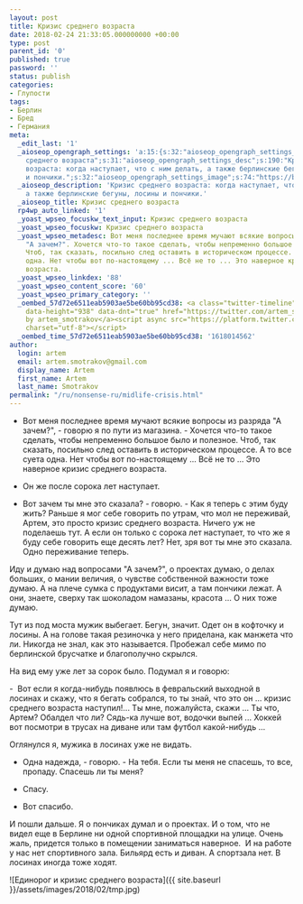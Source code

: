 ```yaml
---
layout: post
title: Кризис среднего возраста
date: 2018-02-24 21:33:05.000000000 +00:00
type: post
parent_id: '0'
published: true
password: ''
status: publish
categories:
- Глупости
tags:
- Берлин
- Бред
- Германия
meta:
  _edit_last: '1'
  _aioseop_opengraph_settings: 'a:15:{s:32:"aioseop_opengraph_settings_title";s:46:"Кризис
    среднего возраста";s:31:"aioseop_opengraph_settings_desc";s:190:"Кризис среднего
    возраста: когда наступает, что с ним делать, а также берлинские бегуны, лосины
    и пончики.";s:32:"aioseop_opengraph_settings_image";s:74:"https://blog.gypsyengineer.com/wp-content/uploads/2018/02/tmp-768x1024.jpg";s:36:"aioseop_opengraph_settings_customimg";s:0:"";s:37:"aioseop_opengraph_settings_imagewidth";s:0:"";s:38:"aioseop_opengraph_settings_imageheight";s:0:"";s:32:"aioseop_opengraph_settings_video";s:0:"";s:37:"aioseop_opengraph_settings_videowidth";s:0:"";s:38:"aioseop_opengraph_settings_videoheight";s:0:"";s:35:"aioseop_opengraph_settings_category";s:7:"article";s:34:"aioseop_opengraph_settings_section";s:0:"";s:30:"aioseop_opengraph_settings_tag";s:0:"";s:34:"aioseop_opengraph_settings_setcard";s:7:"summary";s:44:"aioseop_opengraph_settings_customimg_twitter";s:0:"";s:44:"aioseop_opengraph_settings_customimg_checker";s:1:"0";}'
  _aioseop_description: 'Кризис среднего возраста: когда наступает, что с ним делать,
    а также берлинские бегуны, лосины и пончики.'
  _aioseop_title: Кризис среднего возраста
  rp4wp_auto_linked: '1'
  _yoast_wpseo_focuskw_text_input: Кризис среднего возраста
  _yoast_wpseo_focuskw: Кризис среднего возраста
  _yoast_wpseo_metadesc: Вот меня последнее время мучают всякие вопросы из разряда
    "А зачем?". Хочется что-то такое сделать, чтобы непременно большое было и полезное.
    Чтоб, так сказать, посильно след оставить в историческом процессе. А то все суета
    одна. Нет чтобы вот по-настоящему ... Всё не то ... Это наверное кризис среднего
    возраста.
  _yoast_wpseo_linkdex: '88'
  _yoast_wpseo_content_score: '60'
  _yoast_wpseo_primary_category: ''
  _oembed_57d72e6511eab5903ae5be60bb95cd38: <a class="twitter-timeline" data-width="625"
    data-height="938" data-dnt="true" href="https://twitter.com/artem_smotrakov?ref_src=twsrc%5Etfw">Tweets
    by artem_smotrakov</a><script async src="https://platform.twitter.com/widgets.js"
    charset="utf-8"></script>
  _oembed_time_57d72e6511eab5903ae5be60bb95cd38: '1618014562'
author:
  login: artem
  email: artem.smotrakov@gmail.com
  display_name: Artem
  first_name: Artem
  last_name: Smotrakov
permalink: "/ru/nonsense-ru/midlife-crisis.html"
---
```

- Вот меня последнее время мучают всякие вопросы из разряда "А зачем?", - говорю я по пути из магазина. - Хочется что-то такое сделать, чтобы непременно большое было и полезное. Чтоб, так сказать, посильно след оставить в историческом процессе. А то все суета одна. Нет чтобы вот по-настоящему ... Всё не то ... Это наверное кризис среднего возраста.

- Он же после сорока лет наступает.

- Вот зачем ты мне это сказала? - говорю. - Как я теперь с этим буду жить? Раньше я мог себе говорить по утрам, что мол не переживай, Артем, это просто кризис среднего возраста. Ничего уж не поделаешь тут. А если он только с сорока лет наступает, то что же я буду себе говорить еще десять лет? Нет, зря вот ты мне это сказала. Одно переживание теперь.

Иду и думаю над вопросами "А зачем?", о проектах думаю, о делах больших, о мании величия, о чувстве собственной важности тоже думаю. А на плече сумка с продуктами висит, а там пончики лежат. А они, знаете, сверху так шоколадом намазаны, красота ... О них тоже думаю.

Тут из под моста мужик выбегает. Бегун, значит. Одет он в кофточку и лосины. А на голове такая резиночка у него приделана, как манжета что ли. Никогда не знал, как это называется. Пробежал себе мимо по берлинской брусчатке и благополучно скрылся.

На вид ему уже лет за сорок было. Подумал я и говорю:

-&nbsp; Вот если я когда-нибудь появлюсь в февральский выходной в лосинах и скажу, что я бегать собрался, то ты знай, что это он ... кризис среднего возраста наступил!... Ты мне, пожалуйста, скажи ... Ты что, Артем? Обалдел что ли? Сядь-ка лучше вот, водочки выпей ... Хоккей вот посмотри в трусах на диване или там футбол какой-нибудь ...

Оглянулся я, мужика в лосинах уже не видать.

- Одна надежда, - говорю. - На тебя. Если ты меня не спасешь, то все, пропаду. Спасешь ли ты меня?

- Спасу.

- Вот спасибо.

И пошли дальше. Я о пончиках думал и о проектах. И о том, что не видел еще в Берлине ни одной спортивной площадки на улице. Очень жаль, придется только в помещении заниматься наверное.&nbsp; И на работе у нас нет спортивного зала. Бильярд есть и диван. А спортзала нет. В лосинах иногда тоже ходят.

![Единорог и кризис среднего возраста]({{ site.baseurl }}/assets/images/2018/02/tmp.jpg)

